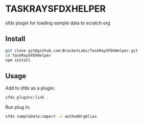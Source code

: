 
# TASKRAYSFDXHELPER
sfdx plugin for loading sample data to scratch org
## Install
```sh
git clone git@github.com:BracketLabs/TaskRaySFDXHelper.git
cd TaskRaySFDXHelper
npm install
```
## Usage
Add to sfdx as a plugin:
```sh
sfdx plugins:link .
```
Run plug in:
```sh
sfdx sampleData:import -u authedOrgAlias
```
